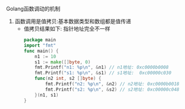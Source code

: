 Golang函数调动的机制
1. 函数调用是值拷贝:基本数据类型和数组都是值传递
   * 值拷贝结果如下: 指针地址完全不一样
       ```go
       package main
       import "fmt"
       func main() {
           n1 := 10
           s1 := make([]byte, 0)
           fmt.Printf("n1: %p\n", &n1) // n1地址: 0xc0000b0008
           fmt.Printf("s1: %p\n", &s1) // s1地址:  0xc00000c030
           func(n2 int, s2 []byte) {
               fmt.Printf("n2: %p\n", &n2) // n2地址: 0xc0000b0018
               fmt.Printf("s2: %p\n", &s2) // s2地址: 0xc00000c048
           }(n1, s1)
       }
       ```